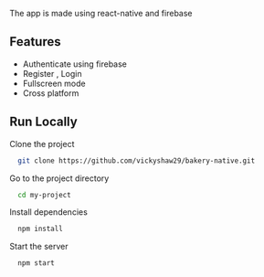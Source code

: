 
The app is made using react-native and firebase


## Features
- Authenticate using firebase
- Register , Login
- Fullscreen mode
- Cross platform

  

  
## Run Locally

Clone the project

```bash
  git clone https://github.com/vickyshaw29/bakery-native.git
```

Go to the project directory

```bash
  cd my-project
```

Install dependencies

```bash
  npm install
```

Start the server

```bash
  npm start
```

  
